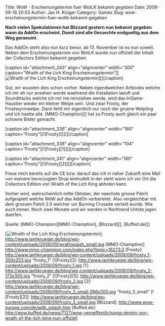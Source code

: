 Title: WoW - Erscheinungstermin fuer WotLK bekannt gegeben
Date: 2008-09-16 20:53
Author: Jan H. Krüger
Category: Games
Slug: wow-erscheinungstermin-fuer-wotlk-bekannt-gegeben

**Nach vielen Spekulationen hat Blizzard gestern nun bekannt gegeben
wann da AddOn erscheint. Damit sind alle Geruechte endgueltig aus dem
Weg geraeumt.**  
  
Das AddOn steht also nun kurz bevor, ab 13. November ist es nun soweit.
Neben dem Erscheinungstermin von WotLK wurde nun offiziell der Inhalt
der Collectors Edition bekannt gegeben.  
  
[caption id="attachment\_343" align="aligncenter" width="300"
caption="Wraith of the Lich King Erscheinungstermin"][![Wraith of the
Lich King Erscheinungstermin][]][][/caption]  
  
Gut, wir wussten dies schon vorher. Neben irgendwelchen Artbooks welche
ich mir eh nur ansehen werde waehrend die Installation laeuft und
Soundtracks welche ich mir nie reinziehen werde, wird das
InGame-Haustier wieder ein kleiner Welpe sein. Und zwar Frosty, der
Frostwyrmwelpe. Dann fehlt mir eigentlich nur noch der gruene Welpling
und ich haette alle. [MMO-Chamption][] hat zu Frosty auch gleich ein
paar schoene Bilder gemacht.  
  
[caption id="attachment\_336" align="aligncenter" width="180"
caption="Frosty"][![Frosty][]][][/caption]  
  
[caption id="attachment\_338" align="aligncenter" width="104"
caption="Frosty"][![Frosty][1]][][/caption]  
  
[caption id="attachment\_341" align="aligncenter" width="160"
caption="Frosty"][![Frosty][2]][][/caption]  
  
Freue mich bereits auf die CE bzw. darauf das ich in naher Zukunft eine
Mail von meinem bevorzugten Shop eintrudelt in der steht wann ich vor
Ort die Collectors Edition von Wraith of the Lich King abholen kann.  
  
Vorher wird, wahrscheinlich mitte Oktober, der naechste grosse Patch
aufgespielt welche WoW auf das AddOn vorbereitet. Also vergleichbar mit
dem grossen Patch 2.0 welcher vor Burning Crusade verteilt wurde. Wie
auch immer. Noch zwei Monate und wir werden in Northrend Untote jagen
duerfen.  
  
Quelle: [MMO-Champion][MMO-Chamption], [Blizzard][], [Buffed.de][]

  [Wraith of the Lich King Erscheinungstermin]: http://www.janhkrueger.de/blog/wp-content/uploads/2008/09/wrathsplash_small-300x149.jpg
    "wrathsplash_small"
  [![Wraith of the Lich King Erscheinungstermin][]]: http://www.janhkrueger.de/blog/wp-content/uploads/2008/09/wrathsplash_small.jpg
  [MMO-Chamption]: http://www.mmo-champion.com/index.php?topic=16273.0
  [Frosty]: http://www.janhkrueger.de/blog/wp-content/uploads/2008/09/frosty_1-300x253.jpg
    "frosty_1"
  [![Frosty][]]: http://www.janhkrueger.de/blog/wp-content/uploads/2008/09/frosty_1.jpg
  [1]: http://www.janhkrueger.de/blog/wp-content/uploads/2008/09/frosty_2-173x300.jpg
    "frosty_2"
  [![Frosty][1]]: http://www.janhkrueger.de/blog/wp-content/uploads/2008/09/frosty_2.jpg
  [2]: http://www.janhkrueger.de/blog/wp-content/uploads/2008/09/frosty_3_small-266x300.jpg
    "frosty_3_small"
  [![Frosty][2]]: http://www.janhkrueger.de/blog/wp-content/uploads/2008/09/frosty_3_small.jpg
  [Blizzard]: http://www.wow-europe.com/de/wtlk_splash.htm
  [Buffed.de]: http://wow.buffed.de/news/7127/wow-veroeffentlichungs-termin-von-wrath-of-the-lich-king-nun-offiziell
